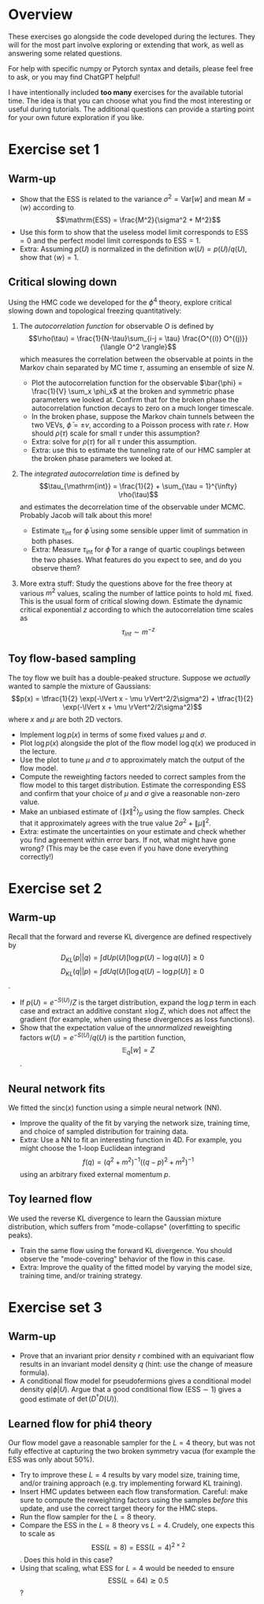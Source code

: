 # Overview
These exercises go alongside the code developed during the lectures. They will
for the most part involve exploring or extending that work, as well as answering
some related questions.

For help with specific numpy or Pytorch syntax and details, please feel free to ask,
or you may find ChatGPT helpful!

I have intentionally included **too many** exercises for the available tutorial
time. The idea is that you can choose what you find the most interesting or
useful during tutorials. The additional questions can provide a starting point
for your own future exploration if you like.

# Exercise set 1
## Warm-up
  * Show that the ESS is related to the variance $\sigma^2 = \mathrm{Var}[w]$ and mean $M = \langle w \rangle$ according to
    $$\mathrm{ESS} = \frac{M^2}{\sigma^2 + M^2}$$
  * Use this form to show that the useless model limit corresponds to $\mathrm{ESS} = 0$ and the perfect model limit corresponds to $\mathrm{ESS} = 1$.
  * Extra: Assuming $p(U)$ is normalized in the definition $w(U) = p(U)/q(U)$, show that $\langle w \rangle = 1$.

## Critical slowing down
Using the HMC code we developed for the $\phi^4$ theory, explore critical
slowing down and topological freezing quantitatively:

  1. The _autocorrelation function_ for observable $O$ is defined by
  $$\rho(\tau) = \frac{1}{N-\tau}\sum_{i-j = \tau} \frac{O^{(i)} O^{(j)}}{\langle O^2 \rangle}$$
   which measures the correlation between the observable at points in the Markov chain separated by MC time $\tau$, assuming an ensemble of size $N$.
	 * Plot the autocorrelation function for the observable $\bar{\phi} = \frac{1}{V} \sum_x \phi_x$ at the broken and symmetric phase parameters we looked at. Confirm that for the broken phase the autocorrelation function decays to zero on a much longer timescale.
	 * In the broken phase, suppose the Markov chain tunnels between the two VEVs, $\bar{\phi} = \pm v$, according to a Poisson process with rate $r$. How should $\rho(\tau)$ scale for small $\tau$ under this assumption?
	 * Extra: solve for $\rho(\tau)$ for all $\tau$ under this assumption.
	 * Extra: use this to estimate the tunneling rate of our HMC sampler at the broken phase parameters we looked at.

 2. The _integrated autocorrelation time_ is defined by
 $$\tau_{\mathrm{int}} = \frac{1}{2} + \sum_{\tau = 1}^{\infty} \rho(\tau)$$
 and estimates the decorrelation time of the observable under MCMC. Probably Jacob will talk about this more!
	 * Estimate $\tau_{\mathrm{int}}$ for $\bar{\phi}$ using some sensible upper limit of summation in both phases.
	 * Extra: Measure $\tau_{\mathrm{int}}$ for $\bar{\phi}$ for a range of quartic couplings between the two phases. What features do you expect to see, and do you observe them?

3. More extra stuff: Study the questions above for the free theory at various $m^2$ values, scaling the number of lattice points to hold $m L$ fixed. This is the usual form of critical slowing down. Estimate the dynamic critical exponential $z$ according to which the autocorrelation time scales as $$\tau_{int} \sim m^{-z}$$

## Toy flow-based sampling
The toy flow we built has a double-peaked structure. Suppose we _actually_ wanted to sample the mixture of Gaussians:
 $$p(x) = \tfrac{1}{2} \exp(-\lVert x - \mu \rVert^2/2\sigma^2) + \tfrac{1}{2} \exp(-\lVert x + \mu \rVert^2/2\sigma^2)$$
where $x$ and $\mu$ are both 2D vectors.
  * Implement $\log p(x)$ in terms of some fixed values $\mu$ and $\sigma$.
  * Plot $\log p(x)$ alongside the plot of the flow model $\log q(x)$ we produced in the lecture.
  * Use the plot to tune $\mu$ and $\sigma$ to approximately match the output of the flow model.
  * Compute the reweighting factors needed to correct samples from the flow model to this target distribution. Estimate the corresponding ESS and confirm that your choice of $\mu$ and $\sigma$ give a reasonable non-zero value.
  * Make an unbiased estimate of $\langle \lVert x \rVert^2 \rangle_p$ using the flow samples. Check that it approximately agrees with the true value $2 \sigma^2 + \lVert \mu \rVert^2$.
  * Extra: estimate the uncertainties on your estimate and check whether you find agreement within error bars. If not, what might have gone wrong? (This may be the case even if you have done everything correctly!)


# Exercise set 2
## Warm-up
Recall that the forward and reverse KL divergence are defined respectively by
 $$D_{KL}(p || q) = \int dU p(U) [\log{p}(U) - \log{q}(U)] \geq 0$$
 $$D_{KL}(q || p) = \int dU q(U) [\log{q}(U) - \log{p}(U)] \geq 0$$.
  * If $p(U) = e^{-S(U)}/Z$ is the target distribution, expand the $\log{p}$
    term in each case and extract an additive constant $\pm \log{Z}$, which
    does not affect the gradient (for example, when using these
    divergences as loss functions).
  * Show that the expectation value of the _unnormalized_ reweighting factors
    $w(U) = e^{-S(U)}/q(U)$ is the partition function, $$\mathbb{E}_{q}[w] = Z$$.

## Neural network fits
We fitted the $\mathrm{sinc}(x)$ function using a simple neural network (NN).
  * Improve the quality of the fit by varying the network size, training time,
    and choice of sampled distribution for training data.
  * Extra: Use a NN to fit an interesting function in 4D. For example, you might
    choose the 1-loop Euclidean integrand
    $$f(q) = (q^2 + m^2)^{-1} ((q-p)^2 + m^2)^{-1}$$
    using an arbitrary fixed external momentum $p$.

## Toy learned flow
We used the reverse KL divergence to learn the Gaussian mixture distribution,
which suffers from "mode-collapse" (overfitting to specific peaks).
  * Train the same flow using the forward KL divergence. You should observe the
    "mode-covering" behavior of the flow in this case.
  * Extra: Improve the quality of the fitted model by varying the model size,
    training time, and/or training strategy.


# Exercise set 3
## Warm-up
  * Prove that an invariant prior density $r$ combined with an equivariant flow
    results in an invariant model density $q$ (hint: use the change of measure
    formula).
  * A conditional flow model for pseudofermions gives a conditional model
    density $q(\phi | U)$. Argue that a good conditional flow
    ($\mathrm{ESS} \sim 1$) gives a good estimate of $\det(D^\dagger D(U))$.

## Learned flow for phi4 theory
Our flow model gave a reasonable sampler for the $L=4$ theory, but was not fully
effective at capturing the two broken symmetry vacua (for example the ESS was only
about 50%).
  * Try to improve these $L=4$ results by vary model size, training time, and/or
    training approach (e.g. try implementing forward KL training).
  * Insert HMC updates between each flow transformation. Careful: make sure to
    compute the reweighting factors using the samples _before_ this update, and
    use the correct target theory for the HMC steps.
  * Run the flow sampler for the $L=8$ theory.
  * Compare the ESS in the $L=8$ theory vs $L=4$. Crudely, one expects this to
    scale as $$\mathrm{ESS}(L=8) = \mathrm{ESS}(L=4)^{2 \times 2}$$. Does this
    hold in this case?
  * Using that scaling, what ESS for $L=4$ would be needed to ensure
    $$\mathrm{ESS}(L=64) \gtrsim 0.5$$?
